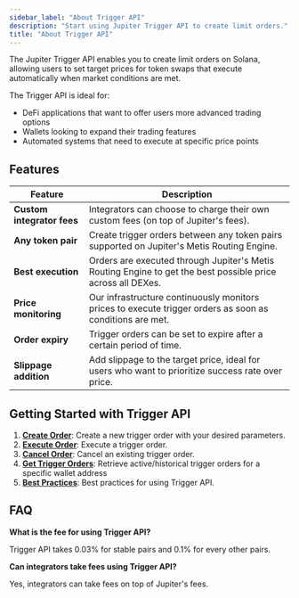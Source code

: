 ```yaml
---
sidebar_label: "About Trigger API"
description: "Start using Jupiter Trigger API to create limit orders."
title: "About Trigger API"
---
```


<head>
    <title>Trigger API</title>
    <meta name="twitter:card" content="summary" />
</head>

The Jupiter Trigger API enables you to create limit orders on Solana, allowing users to set target prices for token swaps that execute automatically when market conditions are met.

The Trigger API is ideal for:
- DeFi applications that want to offer users more advanced trading options
- Wallets looking to expand their trading features
- Automated systems that need to execute at specific price points

## Features

| Feature | Description |
| --- | --- |
| **Custom integrator fees** | Integrators can choose to charge their own custom fees (on top of Jupiter's fees). |
| **Any token pair** | Create trigger orders between any token pairs supported on Jupiter's Metis Routing Engine. |
| **Best execution** | Orders are executed through Jupiter's Metis Routing Engine to get the best possible price across all DEXes. |
| **Price monitoring** | Our infrastructure continuously monitors prices to execute trigger orders as soon as conditions are met. |
| **Order expiry** | Trigger orders can be set to expire after a certain period of time. |
| **Slippage addition** | Add slippage to the target price, ideal for users who want to prioritize success rate over price. |

## Getting Started with Trigger API

1. [**Create Order**](/docs/trigger-api/create-order): Create a new trigger order with your desired parameters.
2. [**Execute Order**](/docs/trigger-api/execute-order): Execute a trigger order.
3. [**Cancel Order**](/docs/trigger-api/cancel-order): Cancel an existing trigger order.
4. [**Get Trigger Orders**](/docs/trigger-api/get-trigger-orders): Retrieve active/historical trigger orders for a specific wallet address
5. [**Best Practices**](/docs/trigger-api/best-practices): Best practices for using Trigger API.

## FAQ

**What is the fee for using Trigger API?**

Trigger API takes 0.03% for stable pairs and 0.1% for every other pairs.

**Can integrators take fees using Trigger API?**

Yes, integrators can take fees on top of Jupiter's fees.

